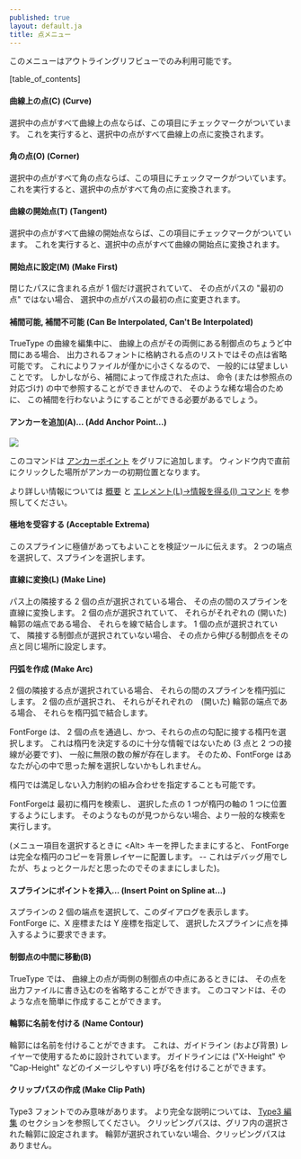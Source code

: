 ```yaml
---
published: true
layout: default.ja
title: 点メニュー
---
```

<!--
published: true
layout: default
title: The Point Menu
-->

<!--
This menu is only available in the Outline Character View.
-->
このメニューはアウトライングリフビューでのみ利用可能です。


[table_of_contents]


<!--
#### Curve
-->
#### 曲線上の点(C) (Curve)

<!--
If all the selected points are Curve points then this entry will be
checked. Selecting it will change all selected points to be Curve
points.
-->
選択中の点がすべて曲線上の点ならば、この項目にチェックマークがついています。
これを実行すると、選択中の点がすべて曲線上の点に変換されます。

<!--
#### Corner
-->
#### 角の点(O) (Corner)

<!--
If all the selected points are Corner points then this entry will be
checked. Selecting it will change all selected points to be Corner
points.
-->
選択中の点がすべて角の点ならば、この項目にチェックマークがついています。
これを実行すると、選択中の点がすべて角の点に変換されます。

<!--
#### Tangent
-->
#### 曲線の開始点(T) (Tangent)

<!--
If all the selected points are Tangent points then this entry will be
checked. Selecting it will change all selected points to be Tangent
points.
-->
選択中の点がすべて曲線の開始点ならば、この項目にチェックマークがついています。
これを実行すると、選択中の点がすべて曲線の開始点に変換されます。

<!--
#### Make First
-->
#### 開始点に設定(M) (Make First)

<!--
If exactly one point is selected and it is on a closed path and it is
not the "first point" of that path, then it will become the first point.
-->
閉じたパスに含まれる点が 1 個だけ選択されていて、
その点がパスの "最初の点" ではない場合、
選択中の点がパスの最初の点に変更されます。

<!--
#### Can Be Interpolated, Can't Be Interpolated
-->
#### 補間可能, 補間不可能 (Can Be Interpolated, Can't Be Interpolated)

<!--
When editing truetype curves, an on-curve point can be omitted from the
point list that is stored in the output font if it happens to be exactly
midway between its two control points. This makes for slightly smaller
files and is generally a good thing. However if the point is
interpolated then it cannot be referred to in instructions (or reference
point matching), so on rare occasions you will need to be able to turn
off this interpolation.
-->
TrueType の曲線を編集中に、
曲線上の点がその両側にある制御点のちょうど中間にある場合、
出力されるフォントに格納される点のリストではその点は省略可能です。
これによりファイルが僅かに小さくなるので、
一般的には望ましいことです。
しかしながら、補間によって作成された点は、
命令 (または参照点の対応づけ) の中で参照することができませんので、
そのような稀な場合のために、
この補間を行わないようにすることができる必要があるでしょう。

<!--
#### Add Anchor Point...
-->
#### アンカーを追加(A)... (Add Anchor Point...)

![](/assets/img/filemenu-agetinfo.png)

<!--
This command adds a new [anchorpoint](/en-US/tutorials/overview/#Anchors)
to the glyph. The last click in the window provides a default location
for the point.
-->
このコマンドは
[アンカーポイント](/ja-JP/tutorials/overview/#Anchors)
をグリフに追加します。
ウィンドウ内で直前にクリックした場所がアンカーの初期位置となります。

<!--
See [the overview](/en-US/tutorials/overview/#Anchors) and
the [Element-\>Get Info command](../getinfo/#Anchors) for more info.
-->
より詳しい情報については
[概要](/ja-JP/tutorials/overview/#Anchors)
と
[<span class="command">エレメント(L)->情報を得る(I)</span> コマンド](../getinfo/#Anchors)
を参照してください。


<!--
#### Acceptable Extrema
-->
#### 極地を受容する (Acceptable Extrema)

<!--
Tells the validator that it is OK for this spline to have extrema. You
select a spline by selecting its two end-points.
-->
このスプラインに極値があってもよいことを検証ツールに伝えます。
2 つの端点を選択して、スプラインを選択します。

<!--
#### Make Line
-->
#### 直線に変換(L) (Make Line)

<!--
If two adjacent points are selected then make the spline between them
into a straight line. If two points are selected and they are the
endpoints of their respective (open) contours, then join them with a
line. If a point is selected and has no adjacent selected points then
make its control points be on top of the point
-->
パス上の隣接する 2 個の点が選択されている場合、
その点の間のスプラインを直線に変換します。
2 個の点が選択されていて、
それらがそれぞれの (開いた) 輪郭の端点である場合、
それらを線で結合します。
1 個の点が選択されていて、
隣接する制御点が選択されていない場合、
その点から伸びる制御点をその点と同じ場所に設定します。


<!--
#### Make Arc
-->
#### 円弧を作成 (Make Arc)

<!--
If two adjacent points are selected then make the spline between them
into an elliptical arc. If two points are selected and they are the
endpoints of their respective (open) contours, then join them with an
elliptical arc.
-->
2 個の隣接する点が選択されている場合、
それらの間のスプラインを楕円弧にします。
2 個の点が選択され、
それらがそれぞれの　(開いた) 輪郭の端点である場合、
それらを楕円弧で結合します。

<!--
FontForge chooses an ellipse which runs through the two points and is
tangent to the slope at those points. This is not enough information to
determine an ellipse (three points and two tangents are needed) so in
general there will be an infinite number of solutions, thus FontForge
may not pick the one you had your heart set on.
-->
FontForge は、
2 個の点を通過し、かつ、それらの点の勾配に接する楕円を選択します。
これは楕円を決定するのに十分な情報ではないため
(3 点と 2 つの接線が必要です)、
一般に無限の数の解が存在します。
そのため、FontForge はあなたが心の中で思った解を選択しないかもしれません。

<!--
It is also possible to specify a set of input constraints which cannot
be met by any ellipse.
-->
楕円では満足しない入力制約の組み合わせを指定することも可能です。

<!--
FontForge will first search for ellipses so that one of the selected
points lies one of the axes of the ellipse. If it can't find one like
that it will perform a more general search.
-->
FontForgeは 最初に楕円を検索し、
選択した点の 1 つが楕円の軸の 1 つに位置するようにします。
そのようなものが見つからない場合、より一般的な検索を実行します。

<!--
(If you hold down the \<Alt\> key when you select the menu item, then
FontForge will place a copy of the full ellipse into the background
layer -- this was for debugging, but I thought it kind of cool so I left
it in).
-->
(メニュー項目を選択するときに \<Alt\> キーを押したままにすると、
FontForge は完全な楕円のコピーを背景レイヤーに配置します。
-- これはデバッグ用でしたが、ちょっとクールだと思ったのでそのままにしました)。


<!--
#### Insert Point on Spline at...
-->
#### スプラインにポイントを挿入... (Insert Point on Spline at...)

<!--
Select the two end-points of a spline, then bring up this dialog. You
can request that FontForge insert a point on the selected spline with
either a given X or a given Y coordinate.
-->
スプラインの 2 個の端点を選択して、このダイアログを表示します。
FontForge に、X 座標または Y 座標を指定して、
選択したスプラインに点を挿入するように要求できます。

<!--
#### Center Between Control Points
-->
#### 制御点の中間に移動(B)

<!--
In truetype, if an on-curve point is centered between its control
points, then that point may be omitted when written to the output file.
This command allows you to create such a point more easily.
-->
TrueType では、
曲線上の点が両側の制御点の中点にあるときには、
その点を出力ファイルに書き込むのを省略することができます。
このコマンドは、そのような点を簡単に作成することができます。

<!--
#### Name Contour
-->
#### 輪郭に名前を付ける (Name Contour)

<!--
A contour may be named. This is designed for use in the Guide line (and
Background) layer. You can attach a mnemonic name to a guide line (like
"X-Height" or "Cap-Height" or whatever strikes your fancy).
-->
輪郭には名前を付けることができます。
これは、ガイドライン (および背景) レイヤーで使用するために設計されています。
ガイドラインには
("X-Height" や "Cap-Height" などのイメージしやすい)
呼び名を付けることができます。

<!--
#### Make Clip Path
-->
#### クリップパスの作成 (Make Clip Path)

<!--
Only meaningful in Type3 fonts. For a more complete description see the
section on [Type3 editing](../multilayer/#ClipPath). The clipping path
will be set to any selected contour(s) in the glyph. If no contour is
selected then there will be no clipping path.
-->
Type3 フォントでのみ意味があります。
より完全な説明については、
[Type3 編集](../multilayer/#クリッピングパス)
のセクションを参照してください。
クリッピングパスは、グリフ内の選択された輪郭に設定されます。
輪郭が選択されていない場合、クリッピングパスはありません。
